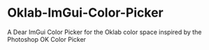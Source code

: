 # Oklab-ImGui-Color-Picker
A Dear ImGui Color Picker for the Oklab color space inspired by the Photoshop OK Color Picker
